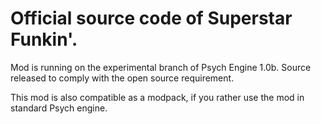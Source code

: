 # Official source code of Superstar Funkin'.

Mod is running on the experimental branch of Psych Engine 1.0b.
Source released to comply with the open source requirement.

This mod is also compatible as a modpack, if you rather use the mod in standard Psych engine.
